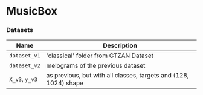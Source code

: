 # MusicBox

### Datasets

| Name | Description |
|------|-------------|
|`dataset_v1`|'classical' folder from GTZAN Dataset|
|`dataset_v2`|melograms of the previous dataset|
|`X_v3`, `y_v3`|as previous, but with all classes, targets and (128, 1024) shape|